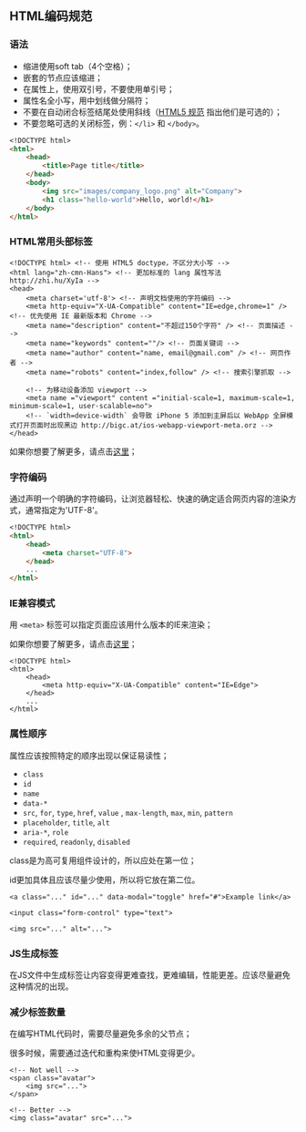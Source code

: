 ## **HTML编码规范**

### 语法

* 缩进使用soft tab（4个空格）；
* 嵌套的节点应该缩进；
* 在属性上，使用双引号，不要使用单引号；
* 属性名全小写，用中划线做分隔符；
* 不要在自动闭合标签结尾处使用斜线（[HTML5 规范](http://dev.w3.org/html5/spec-author-view/syntax.html#syntax-start-tag) 指出他们是可选的）；
* 不要忽略可选的关闭标签，例：`</li>` 和 `</body>`。

```markdown
<!DOCTYPE html>
<html>
    <head>
        <title>Page title</title>
    </head>
    <body>
        <img src="images/company_logo.png" alt="Company">
        <h1 class="hello-world">Hello, world!</h1>
    </body>
</html>
```

### HTML常用头部标签

    <!DOCTYPE html> <!-- 使用 HTML5 doctype，不区分大小写 -->
    <html lang="zh-cmn-Hans"> <!-- 更加标准的 lang 属性写法 http://zhi.hu/XyIa -->
    <head>
        <meta charset='utf-8'> <!-- 声明文档使用的字符编码 -->
        <meta http-equiv="X-UA-Compatible" content="IE=edge,chrome=1" /> <!-- 优先使用 IE 最新版本和 Chrome -->
        <meta name="description" content="不超过150个字符" /> <!-- 页面描述 -->
        <meta name="keywords" content=""/> <!-- 页面关键词 -->
        <meta name="author" content="name, email@gmail.com" /> <!-- 网页作者 -->
        <meta name="robots" content="index,follow" /> <!-- 搜索引擎抓取 -->

        <!-- 为移动设备添加 viewport -->
        <meta name ="viewport" content ="initial-scale=1, maximum-scale=1, minimum-scale=1, user-scalable=no"> 
        <!-- `width=device-width` 会导致 iPhone 5 添加到主屏后以 WebApp 全屏模式打开页面时出现黑边 http://bigc.at/ios-webapp-viewport-meta.orz -->
    </head>

如果你想要了解更多，请点击[这里](http://www.runoob.com/w3cnote/html-meta-intro.html)；

### 字符编码

通过声明一个明确的字符编码，让浏览器轻松、快速的确定适合网页内容的渲染方式，通常指定为'UTF-8'。

```markdown
<!DOCTYPE html>
<html>
    <head>
        <meta charset="UTF-8">
    </head>
    ...
</html>
```

### IE兼容模式

用 `<meta>` 标签可以指定页面应该用什么版本的IE来渲染；

如果你想要了解更多，请点击[这里](http://stackoverflow.com/questions/6771258/whats-the-difference-if-meta-http-equiv-x-ua-compatible-content-ie-edge-e)；

```
<!DOCTYPE html>
<html>
    <head>
        <meta http-equiv="X-UA-Compatible" content="IE=Edge">
    </head>
    ...
</html>
```

### 属性顺序

属性应该按照特定的顺序出现以保证易读性；

* `class`
* `id`
* `name`
* `data-*`
* `src`, `for`, `type`, `href`, `value` , `max-length`, `max`, `min`, `pattern`
* `placeholder`, `title`, `alt`
* `aria-*`, `role`
* `required`, `readonly`, `disabled`

class是为高可复用组件设计的，所以应处在第一位；

id更加具体且应该尽量少使用，所以将它放在第二位。

```
<a class="..." id="..." data-modal="toggle" href="#">Example link</a>

<input class="form-control" type="text">

<img src="..." alt="...">
```

### JS生成标签

在JS文件中生成标签让内容变得更难查找，更难编辑，性能更差。应该尽量避免这种情况的出现。

### 减少标签数量

在编写HTML代码时，需要尽量避免多余的父节点；

很多时候，需要通过迭代和重构来使HTML变得更少。

```
<!-- Not well -->
<span class="avatar">
    <img src="...">
</span>

<!-- Better -->
<img class="avatar" src="...">
```

